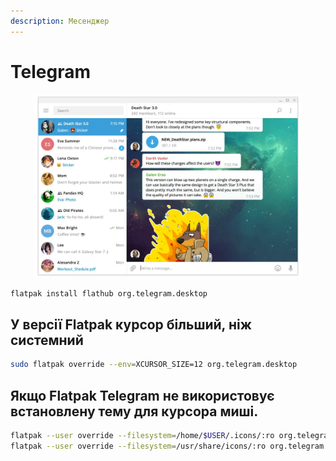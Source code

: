 ```yaml
---
description: Месенджер
---
```


# Telegram

<figure><img src="../../.gitbook/assets/image (28).png" alt=""><figcaption></figcaption></figure>

```bash
flatpak install flathub org.telegram.desktop
```

## У версії Flatpak курсор більший, ніж системний

```bash
sudo flatpak override --env=XCURSOR_SIZE=12 org.telegram.desktop
```

## Якщо Flatpak Telegram не використовує встановлену тему для курсора миші.

```bash
flatpak --user override --filesystem=/home/$USER/.icons/:ro org.telegram.desktop
flatpak --user override --filesystem=/usr/share/icons/:ro org.telegram.desktop
```
